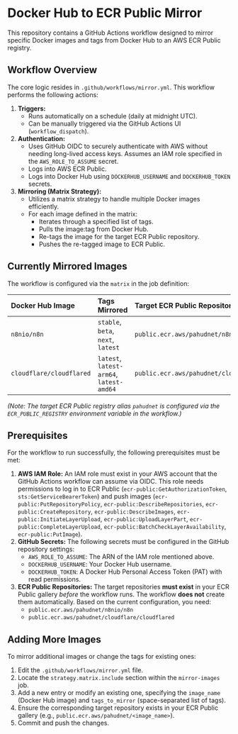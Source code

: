 # Docker Hub to ECR Public Mirror

This repository contains a GitHub Actions workflow designed to mirror specific Docker images and tags from Docker Hub to an AWS ECR Public registry.

## Workflow Overview

The core logic resides in `.github/workflows/mirror.yml`. This workflow performs the following actions:

1.  **Triggers:**
    *   Runs automatically on a schedule (daily at midnight UTC).
    *   Can be manually triggered via the GitHub Actions UI (`workflow_dispatch`).
2.  **Authentication:**
    *   Uses GitHub OIDC to securely authenticate with AWS without needing long-lived access keys. Assumes an IAM role specified in the `AWS_ROLE_TO_ASSUME` secret.
    *   Logs into AWS ECR Public.
    *   Logs into Docker Hub using `DOCKERHUB_USERNAME` and `DOCKERHUB_TOKEN` secrets.
3.  **Mirroring (Matrix Strategy):**
    *   Utilizes a matrix strategy to handle multiple Docker images efficiently.
    *   For each image defined in the matrix:
        *   Iterates through a specified list of tags.
        *   Pulls the image:tag from Docker Hub.
        *   Re-tags the image for the target ECR Public repository.
        *   Pushes the re-tagged image to ECR Public.

## Currently Mirrored Images

The workflow is configured via the `matrix` in the job definition:

| Docker Hub Image          | Tags Mirrored                     | Target ECR Public Repository                     |
| :------------------------ | :-------------------------------- | :----------------------------------------------- |
| `n8nio/n8n`               | `stable`, `beta`, `next`, `latest` | `public.ecr.aws/pahudnet/n8nio/n8n`              |
| `cloudflare/cloudflared`  | `latest`, `latest-arm64`, `latest-amd64` | `public.ecr.aws/pahudnet/cloudflare/cloudflared` |

*(Note: The target ECR Public registry alias `pahudnet` is configured via the `ECR_PUBLIC_REGISTRY` environment variable in the workflow.)*

## Prerequisites

For the workflow to run successfully, the following prerequisites must be met:

1.  **AWS IAM Role:** An IAM role must exist in your AWS account that the GitHub Actions workflow can assume via OIDC. This role needs permissions to log in to ECR Public (`ecr-public:GetAuthorizationToken`, `sts:GetServiceBearerToken`) and push images (`ecr-public:PutRepositoryPolicy`, `ecr-public:DescribeRepositories`, `ecr-public:CreateRepository`, `ecr-public:DescribeImages`, `ecr-public:InitiateLayerUpload`, `ecr-public:UploadLayerPart`, `ecr-public:CompleteLayerUpload`, `ecr-public:BatchCheckLayerAvailability`, `ecr-public:PutImage`).
2.  **GitHub Secrets:** The following secrets must be configured in the GitHub repository settings:
    *   `AWS_ROLE_TO_ASSUME`: The ARN of the IAM role mentioned above.
    *   `DOCKERHUB_USERNAME`: Your Docker Hub username.
    *   `DOCKERHUB_TOKEN`: A Docker Hub Personal Access Token (PAT) with read permissions.
3.  **ECR Public Repositories:** The target repositories **must exist** in your ECR Public gallery *before* the workflow runs. The workflow **does not** create them automatically. Based on the current configuration, you need:
    *   `public.ecr.aws/pahudnet/n8nio/n8n`
    *   `public.ecr.aws/pahudnet/cloudflare/cloudflared`

## Adding More Images

To mirror additional images or change the tags for existing ones:

1.  Edit the `.github/workflows/mirror.yml` file.
2.  Locate the `strategy.matrix.include` section within the `mirror-images` job.
3.  Add a new entry or modify an existing one, specifying the `image_name` (Docker Hub image) and `tags_to_mirror` (space-separated list of tags).
4.  Ensure the corresponding target repository exists in your ECR Public gallery (e.g., `public.ecr.aws/pahudnet/<image_name>`).
5.  Commit and push the changes.
